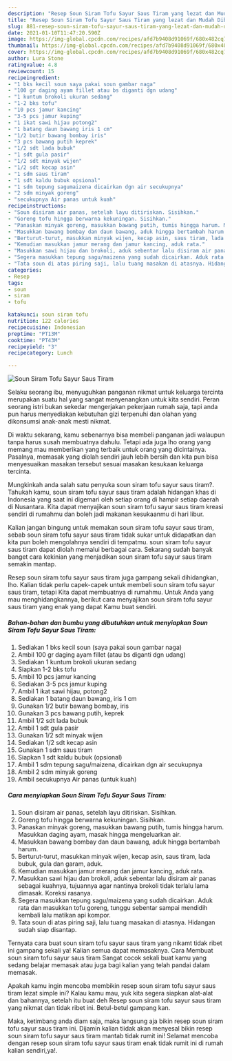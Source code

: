 ```yaml
---
description: "Resep Soun Siram Tofu Sayur Saus Tiram yang lezat dan Mudah Dibuat"
title: "Resep Soun Siram Tofu Sayur Saus Tiram yang lezat dan Mudah Dibuat"
slug: 881-resep-soun-siram-tofu-sayur-saus-tiram-yang-lezat-dan-mudah-dibuat
date: 2021-01-10T11:47:20.590Z
image: https://img-global.cpcdn.com/recipes/afd7b9408d91069f/680x482cq70/soun-siram-tofu-sayur-saus-tiram-foto-resep-utama.jpg
thumbnail: https://img-global.cpcdn.com/recipes/afd7b9408d91069f/680x482cq70/soun-siram-tofu-sayur-saus-tiram-foto-resep-utama.jpg
cover: https://img-global.cpcdn.com/recipes/afd7b9408d91069f/680x482cq70/soun-siram-tofu-sayur-saus-tiram-foto-resep-utama.jpg
author: Lura Stone
ratingvalue: 4.8
reviewcount: 15
recipeingredient:
- "1 bks kecil soun saya pakai soun gambar naga"
- "100 gr daging ayam fillet atau bs diganti dgn udang"
- "1 kuntum brokoli ukuran sedang"
- "1-2 bks tofu"
- "10 pcs jamur kancing"
- "3-5 pcs jamur kuping"
- "1 ikat sawi hijau potong2"
- "1 batang daun bawang iris 1 cm"
- "1/2 butir bawang bombay iris"
- "3 pcs bawang putih keprek"
- "1/2 sdt lada bubuk"
- "1 sdt gula pasir"
- "1/2 sdt minyak wijen"
- "1/2 sdt kecap asin"
- "1 sdm saus tiram"
- "1 sdt kaldu bubuk opsional"
- "1 sdm tepung sagumaizena dicairkan dgn air secukupnya"
- "2 sdm minyak goreng"
- "secukupnya Air panas untuk kuah"
recipeinstructions:
- "Soun disiram air panas, setelah layu ditiriskan. Sisihkan."
- "Goreng tofu hingga berwarna kekuningan. Sisihkan."
- "Panaskan minyak goreng, masukkan bawang putih, tumis hingga harum. Masukkan daging ayam, masak hingga mengeluarkan air."
- "Masukkan bawang bombay dan daun bawang, aduk hingga bertambah harum."
- "Berturut-turut, masukkan minyak wijen, kecap asin, saus tiram, lada bubuk, gula dan garam, aduk."
- "Kemudian masukkan jamur merang dan jamur kancing, aduk rata."
- "Masukkan sawi hijau dan brokoli, aduk sebentar lalu disiram air panas sebagai kuahnya, tujuannya agar nantinya brokoli tidak terlalu lama dimasak. Koreksi rasanya."
- "Segera masukkan tepung sagu/maizena yang sudah dicairkan. Aduk rata dan masukkan tofu goreng, tunggu sebentar sampai mendidih kembali lalu matikan api kompor."
- "Tata soun di atas piring saji, lalu tuang masakan di atasnya. Hidangan sudah siap disantap."
categories:
- Resep
tags:
- soun
- siram
- tofu

katakunci: soun siram tofu 
nutrition: 122 calories
recipecuisine: Indonesian
preptime: "PT13M"
cooktime: "PT43M"
recipeyield: "3"
recipecategory: Lunch

---
```



![Soun Siram Tofu Sayur Saus Tiram](https://img-global.cpcdn.com/recipes/afd7b9408d91069f/680x482cq70/soun-siram-tofu-sayur-saus-tiram-foto-resep-utama.jpg)

Selaku seorang ibu, menyuguhkan panganan nikmat untuk keluarga tercinta merupakan suatu hal yang sangat menyenangkan untuk kita sendiri. Peran seorang istri bukan sekedar mengerjakan pekerjaan rumah saja, tapi anda pun harus menyediakan kebutuhan gizi terpenuhi dan olahan yang dikonsumsi anak-anak mesti nikmat.

Di waktu  sekarang, kamu sebenarnya bisa membeli panganan jadi walaupun tanpa harus susah membuatnya dahulu. Tetapi ada juga lho orang yang memang mau memberikan yang terbaik untuk orang yang dicintainya. Pasalnya, memasak yang diolah sendiri jauh lebih bersih dan kita pun bisa menyesuaikan masakan tersebut sesuai masakan kesukaan keluarga tercinta. 



Mungkinkah anda salah satu penyuka soun siram tofu sayur saus tiram?. Tahukah kamu, soun siram tofu sayur saus tiram adalah hidangan khas di Indonesia yang saat ini digemari oleh setiap orang di hampir setiap daerah di Nusantara. Kita dapat menyajikan soun siram tofu sayur saus tiram kreasi sendiri di rumahmu dan boleh jadi makanan kesukaanmu di hari libur.

Kalian jangan bingung untuk memakan soun siram tofu sayur saus tiram, sebab soun siram tofu sayur saus tiram tidak sukar untuk didapatkan dan kita pun boleh mengolahnya sendiri di tempatmu. soun siram tofu sayur saus tiram dapat diolah memalui berbagai cara. Sekarang sudah banyak banget cara kekinian yang menjadikan soun siram tofu sayur saus tiram semakin mantap.

Resep soun siram tofu sayur saus tiram juga gampang sekali dihidangkan, lho. Kalian tidak perlu capek-capek untuk membeli soun siram tofu sayur saus tiram, tetapi Kita dapat membuatnya di rumahmu. Untuk Anda yang mau menghidangkannya, berikut cara menyajikan soun siram tofu sayur saus tiram yang enak yang dapat Kamu buat sendiri.

<!--inarticleads1-->

##### Bahan-bahan dan bumbu yang dibutuhkan untuk menyiapkan Soun Siram Tofu Sayur Saus Tiram:

1. Sediakan 1 bks kecil soun (saya pakai soun gambar naga)
1. Ambil 100 gr daging ayam fillet (atau bs diganti dgn udang)
1. Sediakan 1 kuntum brokoli ukuran sedang
1. Siapkan 1-2 bks tofu
1. Ambil 10 pcs jamur kancing
1. Sediakan 3-5 pcs jamur kuping
1. Ambil 1 ikat sawi hijau, potong2
1. Sediakan 1 batang daun bawang, iris 1 cm
1. Gunakan 1/2 butir bawang bombay, iris
1. Gunakan 3 pcs bawang putih, keprek
1. Ambil 1/2 sdt lada bubuk
1. Ambil 1 sdt gula pasir
1. Gunakan 1/2 sdt minyak wijen
1. Sediakan 1/2 sdt kecap asin
1. Gunakan 1 sdm saus tiram
1. Siapkan 1 sdt kaldu bubuk (opsional)
1. Ambil 1 sdm tepung sagu/maizena, dicairkan dgn air secukupnya
1. Ambil 2 sdm minyak goreng
1. Ambil secukupnya Air panas (untuk kuah)




<!--inarticleads2-->

##### Cara menyiapkan Soun Siram Tofu Sayur Saus Tiram:

1. Soun disiram air panas, setelah layu ditiriskan. Sisihkan.
1. Goreng tofu hingga berwarna kekuningan. Sisihkan.
1. Panaskan minyak goreng, masukkan bawang putih, tumis hingga harum. Masukkan daging ayam, masak hingga mengeluarkan air.
1. Masukkan bawang bombay dan daun bawang, aduk hingga bertambah harum.
1. Berturut-turut, masukkan minyak wijen, kecap asin, saus tiram, lada bubuk, gula dan garam, aduk.
1. Kemudian masukkan jamur merang dan jamur kancing, aduk rata.
1. Masukkan sawi hijau dan brokoli, aduk sebentar lalu disiram air panas sebagai kuahnya, tujuannya agar nantinya brokoli tidak terlalu lama dimasak. Koreksi rasanya.
1. Segera masukkan tepung sagu/maizena yang sudah dicairkan. Aduk rata dan masukkan tofu goreng, tunggu sebentar sampai mendidih kembali lalu matikan api kompor.
1. Tata soun di atas piring saji, lalu tuang masakan di atasnya. Hidangan sudah siap disantap.




Ternyata cara buat soun siram tofu sayur saus tiram yang nikamt tidak ribet ini gampang sekali ya! Kalian semua dapat memasaknya. Cara Membuat soun siram tofu sayur saus tiram Sangat cocok sekali buat kamu yang sedang belajar memasak atau juga bagi kalian yang telah pandai dalam memasak.

Apakah kamu ingin mencoba membikin resep soun siram tofu sayur saus tiram lezat simple ini? Kalau kamu mau, yuk kita segera siapkan alat-alat dan bahannya, setelah itu buat deh Resep soun siram tofu sayur saus tiram yang nikmat dan tidak ribet ini. Betul-betul gampang kan. 

Maka, ketimbang anda diam saja, maka langsung aja bikin resep soun siram tofu sayur saus tiram ini. Dijamin kalian tiidak akan menyesal bikin resep soun siram tofu sayur saus tiram mantab tidak rumit ini! Selamat mencoba dengan resep soun siram tofu sayur saus tiram enak tidak rumit ini di rumah kalian sendiri,ya!.

